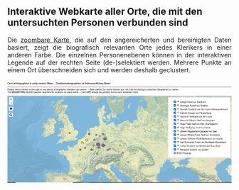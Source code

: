 <h2>Interaktive Webkarte aller Orte, die mit den untersuchten Personen verbunden sind</h2>

<p align="justify">Die <a href="https://ieg-dhr.github.io/DigiKAR_Projektseminar/qgis2web_Domherren_v3/#4/51.08/2.07)">zoombare Karte</a>, die auf den angereicherten und bereinigten Daten basiert, zeigt die biografisch relevanten Orte jedes Klerikers in einer anderen Farbe. Die einzelnen Personenebenen können in der interaktiven Legende auf der rechten Seite (de-)selektiert werden. Mehrere Punkte an einem Ort überschneiden sich und werden deshalb geclustert.</p>

<a href="https://ieg-dhr.github.io/DigiKAR_Projektseminar/qgis2web_Domherren_v3/#4/51.08/2.07"><img src="./maps/Domherren_v3_map-screenshot.png" width="630px" padding="10px" align="center"/></a>
